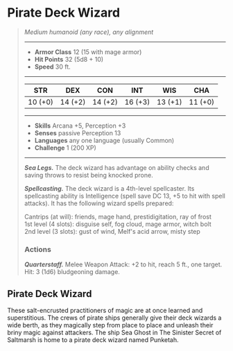 # Pirate Deck Wizard
>*Medium humanoid (any race), any alignment*
>___
>- **Armor Class** 12 (15 with mage armor)
>- **Hit Points** 32 (5d8 + 10)
>- **Speed** 30 ft.
>___
>|STR|DEX|CON|INT|WIS|CHA|
>|:---:|:---:|:---:|:---:|:---:|:---:|
>|10 (+0)|14 (+2)|14 (+2)|16 (+3)|13 (+1)|11 (+0)|
>___
>- **Skills** Arcana +5, Perception +3
>- **Senses** passive Perception 13
>- **Languages** any one language (usually Common)
>- **Challenge** 1 (200 XP)
>___
>***Sea Legs.*** The deck wizard has advantage on ability checks and saving throws to resist being knocked prone.  
>
>***Spellcasting.*** The deck wizard is a 4th-level spellcaster. Its spellcasting ability is Intelligence (spell save DC 13, +5 to hit with spell attacks). It has the following wizard spells prepared:  
>
>Cantrips (at will): friends, mage hand, prestidigitation, ray of frost  
>1st level (4 slots): disguise self, fog cloud, mage armor, witch bolt  
>2nd level (3 slots): gust of wind, Melf's acid arrow, misty step  
>
>### Actions
>***Quarterstaff.*** Melee Weapon Attack: +2 to hit, reach 5 ft., one target. Hit: 3 (1d6) bludgeoning damage.
## Pirate Deck Wizard
These salt-encrusted practitioners of magic are at once learned and superstitious. The crews of pirate ships generally give their deck wizards a wide berth, as they magically step from place to place and unleash their briny magic against attackers. The ship Sea Ghost in The Sinister Secret of Saltmarsh is home to a pirate deck wizard named Punketah.